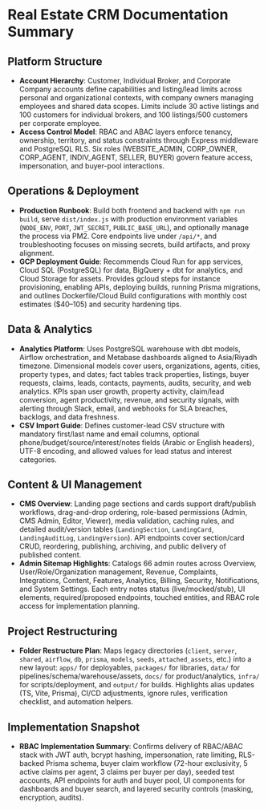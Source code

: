 # Real Estate CRM Documentation Summary

## Platform Structure
- **Account Hierarchy**: Customer, Individual Broker, and Corporate Company accounts define capabilities and listing/lead limits across personal and organizational contexts, with company owners managing employees and shared data scopes. Limits include 30 active listings and 100 customers for individual brokers, and 100 listings/500 customers per corporate employee.
- **Access Control Model**: RBAC and ABAC layers enforce tenancy, ownership, territory, and status constraints through Express middleware and PostgreSQL RLS. Six roles (WEBSITE_ADMIN, CORP_OWNER, CORP_AGENT, INDIV_AGENT, SELLER, BUYER) govern feature access, impersonation, and buyer-pool interactions.

## Operations & Deployment
- **Production Runbook**: Build both frontend and backend with `npm run build`, serve `dist/index.js` with production environment variables (`NODE_ENV`, `PORT`, `JWT_SECRET`, `PUBLIC_BASE_URL`), and optionally manage the process via PM2. Core endpoints live under `/api/*`, and troubleshooting focuses on missing secrets, build artifacts, and proxy alignment.
- **GCP Deployment Guide**: Recommends Cloud Run for app services, Cloud SQL (PostgreSQL) for data, BigQuery + dbt for analytics, and Cloud Storage for assets. Provides gcloud steps for instance provisioning, enabling APIs, deploying builds, running Prisma migrations, and outlines Dockerfile/Cloud Build configurations with monthly cost estimates ($40–105) and security hardening tips.

## Data & Analytics
- **Analytics Platform**: Uses PostgreSQL warehouse with dbt models, Airflow orchestration, and Metabase dashboards aligned to Asia/Riyadh timezone. Dimensional models cover users, organizations, agents, cities, property types, and dates; fact tables track properties, listings, buyer requests, claims, leads, contacts, payments, audits, security, and web analytics. KPIs span user growth, property activity, claim/lead conversion, agent productivity, revenue, and security signals, with alerting through Slack, email, and webhooks for SLA breaches, backlogs, and data freshness.
- **CSV Import Guide**: Defines customer-lead CSV structure with mandatory first/last name and email columns, optional phone/budget/source/interest/notes fields (Arabic or English headers), UTF-8 encoding, and allowed values for lead status and interest categories.

## Content & UI Management
- **CMS Overview**: Landing page sections and cards support draft/publish workflows, drag-and-drop ordering, role-based permissions (Admin, CMS Admin, Editor, Viewer), media validation, caching rules, and detailed audit/version tables (`LandingSection`, `LandingCard`, `LandingAuditLog`, `LandingVersion`). API endpoints cover section/card CRUD, reordering, publishing, archiving, and public delivery of published content.
- **Admin Sitemap Highlights**: Catalogs 66 admin routes across Overview, User/Role/Organization management, Revenue, Complaints, Integrations, Content, Features, Analytics, Billing, Security, Notifications, and System Settings. Each entry notes status (live/mocked/stub), UI elements, required/proposed endpoints, touched entities, and RBAC role access for implementation planning.

## Project Restructuring
- **Folder Restructure Plan**: Maps legacy directories (`client`, `server`, `shared`, `airflow`, `db`, `prisma`, `models`, `seeds`, `attached_assets`, etc.) into a new layout: `apps/` for deployables, `packages/` for libraries, `data/` for pipelines/schema/warehouse/assets, `docs/` for product/analytics, `infra/` for scripts/deployment, and `output/` for builds. Highlights alias updates (TS, Vite, Prisma), CI/CD adjustments, ignore rules, verification checklist, and automation helpers.

## Implementation Snapshot
- **RBAC Implementation Summary**: Confirms delivery of RBAC/ABAC stack with JWT auth, bcrypt hashing, impersonation, rate limiting, RLS-backed Prisma schema, buyer claim workflow (72-hour exclusivity, 5 active claims per agent, 3 claims per buyer per day), seeded test accounts, API endpoints for auth and buyer pool, UI components for dashboards and buyer search, and layered security controls (masking, encryption, audits).

